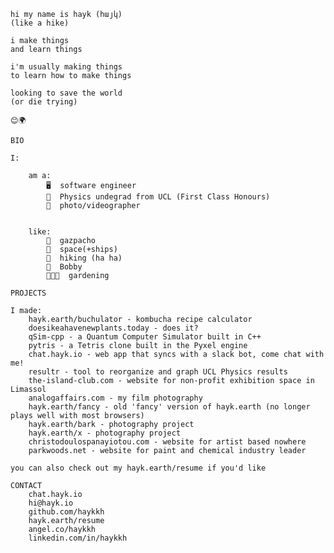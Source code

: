     hi my name is hayk (հայկ)
    (like a hike)

    i make things
    and learn things

    i'm usually making things
    to learn how to make things

    looking to save the world
    (or die trying)

    😊🌍

    BIO

    I:

        am a:
            🖥  software engineer
            🔭  Physics undegrad from UCL (First Class Honours)
            📸  photo/videographer


        like:
            🍅  gazpacho
            🚀  space(+ships)
            🚶  hiking (ha ha)
            🐶  Bobby
            👨🏼‍🌾  gardening

    PROJECTS

    I made:
        hayk.earth/buchulator - kombucha recipe calculator
        doesikeahavenewplants.today - does it?
        qSim-cpp - a Quantum Computer Simulator built in C++
        pytris - a Tetris clone built in the Pyxel engine
        chat.hayk.io - web app that syncs with a slack bot, come chat with me!
        resultr - tool to reorganize and graph UCL Physics results
        the-island-club.com - website for non-profit exhibition space in Limassol
        analogaffairs.com - my film photography
        hayk.earth/fancy - old 'fancy' version of hayk.earth (no longer plays well with most browsers)
        hayk.earth/bark - photography project
        hayk.earth/x - photography project
        christodoulospanayiotou.com - website for artist based nowhere
        parkwoods.net - website for paint and chemical industry leader
    
    you can also check out my hayk.earth/resume if you'd like

    CONTACT
        chat.hayk.io
        hi@hayk.io
        github.com/haykkh
        hayk.earth/resume
        angel.co/haykkh
        linkedin.com/in/haykkh
